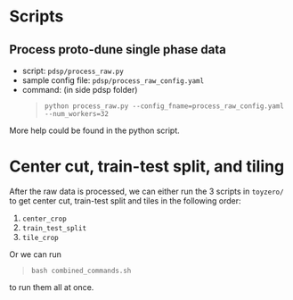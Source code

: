 # Scripts

## Process proto-dune single phase data
- script: `pdsp/process_raw.py`
- sample config file: `pdsp/process_raw_config.yaml`
- command: (in side pdsp folder)
  > `python process_raw.py --config_fname=process_raw_config.yaml --num_workers=32`

More help could be found in the python script.

# Center cut, train-test split, and tiling
After the raw data is processed, we can either run the 3 scripts in `toyzero/`
to get center cut, train-test split and tiles in the following order:
1. `center_crop`
1. `train_test_split`
1. `tile_crop`

Or we can run
> `bash combined_commands.sh`

to run them all at once.
